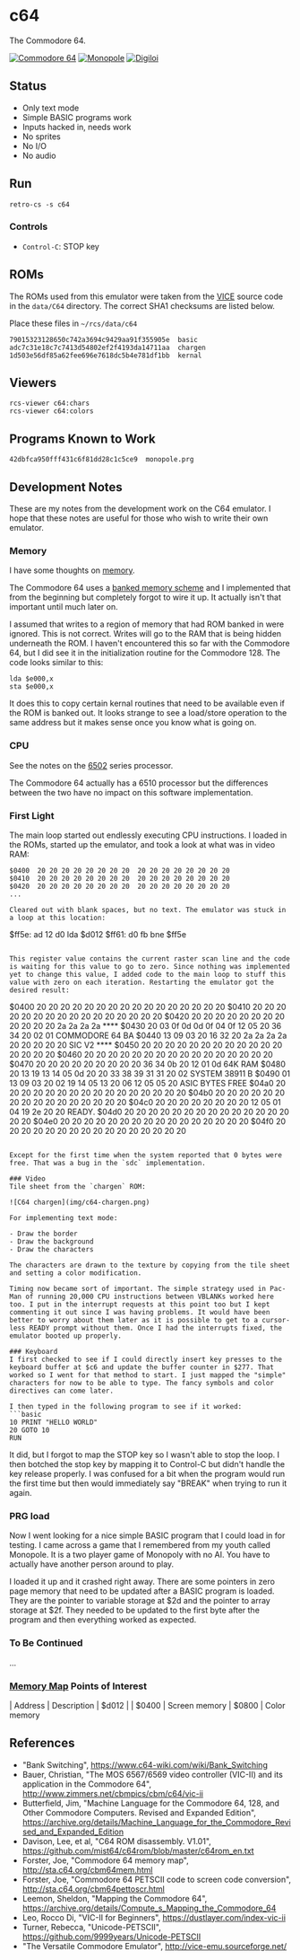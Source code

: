 # c64
The Commodore 64.

[![Commodore 64](img/c64-ready.thumb.png)](img/c64-ready.png)
[![Monopole](img/monopole.thumb.png)](img/monopole.png)
[![Digiloi](img/digiloi.thumb.png)](img/digiloi.png)

## Status
- Only text mode
- Simple BASIC programs work
- Inputs hacked in, needs work
- No sprites
- No I/O
- No audio

## Run
```
retro-cs -s c64
```

### Controls

- `Control-C`: STOP key

## ROMs
The ROMs used from this emulator were taken from the [VICE](http://vice-emu.sourceforge.net/) source code in the `data/C64` directory. The  correct SHA1 checksums are listed below.

Place these files in `~/rcs/data/c64`
```
79015323128650c742a3694c9429aa91f355905e  basic
adc7c31e18c7c7413d54802ef2f4193da14711aa  chargen
1d503e56df85a62fee696e7618dc5b4e781df1bb  kernal
```

## Viewers
```
rcs-viewer c64:chars
rcs-viewer c64:colors
```

## Programs Known to Work
```
42dbfca950fff431c6f81dd28c1c5ce9  monopole.prg
```

## Development Notes
These are my notes from the development work on the C64 emulator. I hope that these notes are useful for those who wish to write their own emulator.

### Memory
I have some thoughts on [memory](memory.md).

The Commodore 64 uses a [banked memory scheme](https://www.c64-wiki.com/wiki/Bank_Switching) and I implemented that from the beginning but completely forgot to wire it up. It actually isn't that important until much later on.

I assumed that writes to a region of memory that had ROM banked in were ignored. This is not correct. Writes will go to the RAM that is being hidden underneath the ROM. I haven't encountered this so far with the Commodore 64, but I did see it in the initialization routine for the Commodore 128. The code looks similar to this:

```
lda $e000,x
sta $e000,x
```

It does this to copy certain kernal routines that need to be available even if the ROM is banked out. It looks strange to see a load/store operation to the same address but it makes sense once you know what is going on.

### CPU
See the notes on the [6502](m6502.md) series processor.

The Commodore 64 actually has a 6510 processor but the differences between the two have no impact on this software implementation.

### First Light
The main loop started out endlessly executing CPU instructions. I loaded in the ROMs, started up the emulator, and took a look at what was in video RAM:

```
$0400  20 20 20 20 20 20 20 20  20 20 20 20 20 20 20 20
$0410  20 20 20 20 20 20 20 20  20 20 20 20 20 20 20 20
$0420  20 20 20 20 20 20 20 20  20 20 20 20 20 20 20 20
...

Cleared out with blank spaces, but no text. The emulator was stuck in a loop at this location:

```
$ff5e:  ad 12 d0  lda $d012
$ff61:  d0 fb     bne $ff5e
```

This register value contains the current raster scan line and the code is waiting for this value to go to zero. Since nothing was implemented yet to change this value, I added code to the main loop to stuff this value with zero on each iteration. Restarting the emulator got the desired result:

```
$0400  20 20 20 20 20 20 20 20  20 20 20 20 20 20 20 20
$0410  20 20 20 20 20 20 20 20  20 20 20 20 20 20 20 20
$0420  20 20 20 20 20 20 20 20  20 20 20 20 2a 2a 2a 2a              ****
$0430  20 03 0f 0d 0d 0f 04 0f  12 05 20 36 34 20 02 01   COMMODORE 64 BA
$0440  13 09 03 20 16 32 20 2a  2a 2a 2a 20 20 20 20 20  SIC V2 ****
$0450  20 20 20 20 20 20 20 20  20 20 20 20 20 20 20 20
$0460  20 20 20 20 20 20 20 20  20 20 20 20 20 20 20 20
$0470  20 20 20 20 20 20 20 20  20 36 34 0b 20 12 01 0d           64K RAM
$0480  20 13 19 13 14 05 0d 20  20 33 38 39 31 31 20 02   SYSTEM  38911 B
$0490  01 13 09 03 20 02 19 14  05 13 20 06 12 05 05 20  ASIC BYTES FREE
$04a0  20 20 20 20 20 20 20 20  20 20 20 20 20 20 20 20
$04b0  20 20 20 20 20 20 20 20  20 20 20 20 20 20 20 20
$04c0  20 20 20 20 20 20 20 20  12 05 01 04 19 2e 20 20          READY.
$04d0  20 20 20 20 20 20 20 20  20 20 20 20 20 20 20 20
$04e0  20 20 20 20 20 20 20 20  20 20 20 20 20 20 20 20
$04f0  20 20 20 20 20 20 20 20  20 20 20 20 20 20 20 20
```

Except for the first time when the system reported that 0 bytes were free. That was a bug in the `sdc` implementation.

### Video
Tile sheet from the `chargen` ROM:

![C64 chargen](img/c64-chargen.png)

For implementing text mode:

- Draw the border
- Draw the background
- Draw the characters

The characters are drawn to the texture by copying from the tile sheet and setting a color modification. 

Timing now became sort of important. The simple strategy used in Pac-Man of running 20,000 CPU instructions between VBLANKs worked here too. I put in the interrupt requests at this point too but I kept commenting it out since I was having problems. It would have been better to worry about them later as it is possible to get to a cursor-less READY prompt without them. Once I had the interrupts fixed, the emulator booted up properly.

### Keyboard
I first checked to see if I could directly insert key presses to the keyboard buffer at $c6 and update the buffer counter in $277. That worked so I went for that method to start. I just mapped the "simple" characters for now to be able to type. The fancy symbols and color directives can come later. 

I then typed in the following program to see if it worked:
```basic
10 PRINT "HELLO WORLD"
20 GOTO 10
RUN
```

It did, but I forgot to map the STOP key so I wasn't able to stop the loop. I then botched the stop key by mapping it to Control-C but didn't handle the key release properly. I was confused for a bit when the program would run the first time but then would immediately say "BREAK" when trying to run it again. 

### PRG load
Now I went looking for a nice simple BASIC program that I could load in for testing. I came across a game that I remembered from my youth called Monopole. It is a two player game of Monopoly with no AI. You have to actually have another person around to play. 

I loaded it up and it crashed right away. There are some pointers in zero page memory that need to be updated after a BASIC program is loaded. They are the pointer to variable storage at $2d and the pointer to array storage at $2f. They needed to be updated to the first byte after the program and then everything worked as expected. 

### To Be Continued

...

### [Memory Map](http://sta.c64.org/cbm64mem.html) Points of Interest

| Address | Description
| $d012 |
| $0400 | Screen memory
| $0800 | Color memory


## References

- "Bank Switching", https://www.c64-wiki.com/wiki/Bank_Switching
- Bauer, Christian, "The MOS 6567/6569 video controller (VIC-II) and its application in the Commodore 64", http://www.zimmers.net/cbmpics/cbm/c64/vic-ii
- Butterfield, Jim, "Machine Language for the Commodore 64, 128, and Other Commodore Computers. Revised and Expanded Edition", https://archive.org/details/Machine_Language_for_the_Commodore_Revised_and_Expanded_Edition
- Davison, Lee, et al, "C64 ROM disassembly. V1.01", https://github.com/mist64/c64rom/blob/master/c64rom_en.txt
- Forster, Joe, "Commodore 64 memory map", http://sta.c64.org/cbm64mem.html
- Forster, Joe, "Commodore 64 PETSCII code to screen code conversion", http://sta.c64.org/cbm64pettoscr.html
- Leemon, Sheldon, "Mapping the Commodore 64", https://archive.org/details/Compute_s_Mapping_the_Commodore_64
- Leo, Rocco Di, "VIC-II for Beginners", https://dustlayer.com/index-vic-ii
- Turner, Rebecca, "Unicode-PETSCII", https://github.com/9999years/Unicode-PETSCII
- "The Versatile Commodore Emulator", http://vice-emu.sourceforge.net/
